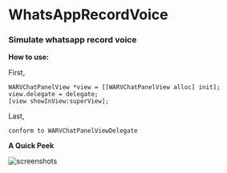 WhatsAppRecordVoice
===================

### Simulate whatsapp record voice 

**How to use:**

First,

    WARVChatPanelView *view = [[WARVChatPanelView alloc] init];
    view.delegate = delegate;
    [view showInView:superView];
 
Last,

    conform to WARVChatPanelViewDelegate
 
**A Quick Peek**

![screenshots](https://f.cloud.github.com/assets/6168074/2489513/154fe7d2-b168-11e3-8c76-b161e315d7a6.gif)
